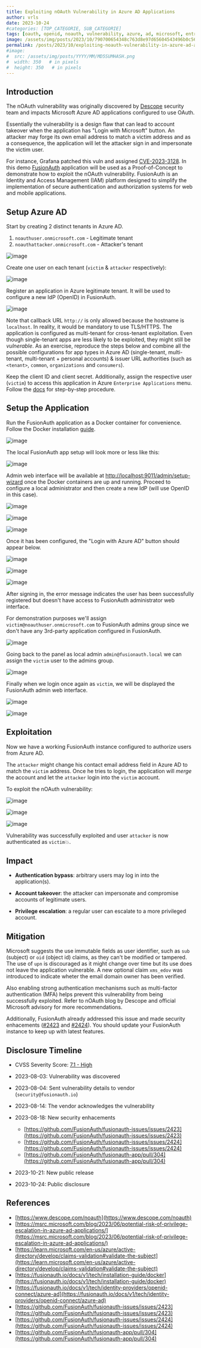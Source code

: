```yaml
---
title: Exploiting nOAuth Vulnerability in Azure AD Applications 
author: vrls
date: 2023-10-24
#categories: [TOP_CATEGORIE, SUB_CATEGORIE]
tags: [oauth, openid, noauth, vulnerability, azure, ad, microsoft, entra, fusionauth, id, auth, authentication, authorization, poc, exploit]
image: /assets/img/posts/2023/10/790700654348c763d8e97d65604543496b0c56004747871e2a87c636c2ca5dd4.png #og:image
permalink: /posts/2023/10/exploiting-noauth-vulnerability-in-azure-ad-applications/
#image:
#  src: /assets/img/posts/YYYY/MM/MD5SUMHASH.png
#  width: 350   # in pixels
#  height: 350   # in pixels
---
```



<!-- ![image](/assets/img/posts/2023/10/790700654348c763d8e97d65604543496b0c56004747871e2a87c636c2ca5dd4.png) 

<meta name="twitter:card" content="summary_large_image">
<meta property="twitter:domain" content="vrls.ws">
<meta property="twitter:url" content="https://vrls.ws/posts/2023/10/exploiting-noauth-vulnerability-in-azure-ad-applications/">
<meta name="twitter:title" content="Exploiting nOAuth Vulnerability in Azure AD Applications">
<meta name="twitter:description" content="Personal blog about computer hacking & security">
<meta name="twitter:image" content="https://vrls.ws/assets/img/posts/2023/10/790700654348c763d8e97d65604543496b0c56004747871e2a87c636c2ca5dd4.jpeg">

-->

## Introduction

The nOAuth vulnerability was originally discovered by [Descope](https://www.descope.com/blog/post/noauth) security team and impacts Microsoft Azure AD applications configured to use OAuth.

Essentially the vulnerability is a design flaw that can lead to account takeover when the application has "Login with Microsoft" button. An attacker may forge its own email address to match a victim address and as a consequence, the application will let the attacker sign in and impersonate the victim user.

For instance, Grafana patched this vuln and assigned [CVE-2023-3128](https://grafana.com/security/security-advisories/cve-2023-3128/). In this demo [FusionAuth](https://fusionauth.io/) application will be used as a Proof-of-Concept to demonstrate how to exploit the nOAuth vulnerability. FusionAuth is an Identity and Access Management (IAM) platform designed to simplify the implementation of secure authentication and authorization systems for web and mobile applications.


## Setup Azure AD 


Start by creating 2 distinct tenants in Azure AD. 

1. `noauthuser.onmicrosoft.com` - Legitimate tenant
2. `noauthattacker.onmicrosoft.com` - Attacker's tenant


![image](/assets/img/posts/2023/10/02d360f7670a4b02e143242cbe98931a13966ce4d5bc847c2e654fd1b5153536.png)


Create one user on each tenant (`victim` & `attacker` respectively):

![image](/assets/img/posts/2023/10/0054c328784215e335956bd9b85c96d8795b4eab0484ec6ec350d1ef15816367.png)


Register an application in Azure legitimate tenant. It will be used to configure a new IdP (OpenID) in FusionAuth.


![image](/assets/img/posts/2023/10/172766d46dfef863fdef4fc14f3e53c233f6bd51b73d62a1296510203490df9d.png)

Note that callback URL `http://` is only allowed because the hostname is `localhost`.  In reality, it would be mandatory to use TLS/HTTPS. The application is configured as multi-tenant for cross-tenant exploitation. Even though single-tenant apps are less likely to be exploited, they might still be _vulnerable_. As an exercise, reproduce the steps below and combine all the possible configurations for app types in Azure AD (single-tenant, multi-tenant, multi-tenant + personal accounts) & issuer URL authorities (such as `<tenant>`, `common`, `organizations` and `consumers`). 

Keep the client ID and client secret. Additionally, assign the respective user (`victim`) to access this application in Azure `Enterprise Applications` menu. Follow the [docs](https://fusionauth.io/docs/v1/tech/identity-providers/openid-connect/azure-ad) for step-by-step procedure. 




## Setup the Application


Run the FusionAuth application as a Docker container for convenience. Follow the Docker installation [guide](https://fusionauth.io/docs/v1/tech/installation-guide/docker).


![image](/assets/img/posts/2023/10/e89d5942b15dd25711333685a36050a4fe8b1829c74945e363ac573eaa2f6035.png)


The local FusionAuth app setup will look more or less like this:


![image](/assets/img/posts/2023/10/1903e12f88894c5d9a85ba6f34c48db321210fd620128102d58593ee5ba71037.png)


Admin web interface will be available at [http://localhost:9011/admin/setup-wizard](http://localhost:9011/admin/setup-wizard) once the Docker containers are up and running. Proceed to configure a local administrator and then create a new IdP (will use OpenID in this case).

![image](/assets/img/posts/2023/10/97dc126022c53d77718b8c6033258fe63855bcb84fe5c7c8e22ff05a10ae3f83.png)


![image](/assets/img/posts/2023/10/0f4d6000b3fa99ac3a81938de8f785e2b45512ec71d4cee42219740d0b8bb15c.png)


![image](/assets/img/posts/2023/10/9b6b8a162072dd1252f8287c3c102ab7463acff90594dce473f66966901a9125.png)



Once it has been configured, the "Login with Azure AD" button should appear below.




![image](/assets/img/posts/2023/10/b08c3f9ae7af095b60241b6cd826ae3e76b3ed48741ac866fac9aa99db559958.png)


![image](/assets/img/posts/2023/10/a0b6f119133bfb98b61d1432a9501bf0937bd789f99c993b8be1fa4a54bce137.png)


![image](/assets/img/posts/2023/10/c0c291ea1b396b2ece1059b23b1681216d635de4d39ff25ab992bb67d5b428ba.png)



After signing in, the error message indicates the user has been successfully registered but doesn't have access to FusionAuth administrator web interface. 

For demonstration purposes we'll assign `victim@noauthuser.onmicrosoft.com` to FusionAuth admins group since we don't have any 3rd-party application configured in FusionAuth.


![image](/assets/img/posts/2023/10/1d42ecf669a563b47eaa5dec092d918dfa6f1ba7c7fac810d81441db02be009c.png)


Going back to the panel as local admin `admin@fusionauth.local` we can assign the `victim` user to the admins group.


![image](/assets/img/posts/2023/10/2a1bbe5bd7aa85d128ff0ee770a7787e579e231911fbba6614f8f76a8e85123e.png)



Finally when we login once again as `victim`, we will be displayed the FusionAuth admin web interface.

![image](/assets/img/posts/2023/10/b08c3f9ae7af095b60241b6cd826ae3e76b3ed48741ac866fac9aa99db559958.png)


![image](/assets/img/posts/2023/10/929bc58d872a00517cb7ed28fad398f345390d274f30adc2c0e95bf3e1b2fccc.png)




## Exploitation


Now we have a working FusionAuth instance configured to authorize users from Azure AD.

The `attacker` might change his contact email address field in Azure AD to match the `victim` address. Once he tries to login, the application will _merge_ the account and let the `attacker` login into the `victim` account.

To exploit the nOAuth vulnerability:

![image](/assets/img/posts/2023/10/0585d738a6da256d919e7c88dd0fde76967399327246e0625ea2529cc90efb1a.png)


![image](/assets/img/posts/2023/10/964af9526761281eb60e00dd6bfc13ae41e3baf7a0fe4121b6a08edcf4ffa45e.png)


![image](/assets/img/posts/2023/10/5e1ba9e1c7d51a827d1ab5f3d8332f958857d7e866660095777a7c5123a9a8e3.png)



Vulnerability was successfully exploited and user `attacker` is now authenticated as `victim`💥.



## Impact 

- **Authentication bypass**: arbitrary users may log in into the application(s).

- **Account takeover**: the attacker can impersonate and compromise accounts of legitimate users.

- **Privilege escalation**: a regular user can escalate to a more privileged account.




## Mitigation

Microsoft suggests the use immutable fields as user identifier, such as  `sub` (subject) or `oid` (object id) claims, as they can't be modified or tampered. The use of `upn` is discouraged as it might change over time but its use does not leave the application vulnerable. A new optional claim `xms_edov` was introduced to indicate wheter the email domain owner has been verified.

Also enabling strong authentication mechanisms such as multi-factor authentication (MFA) helps prevent this vulnerability from being successfully exploited. Refer to nOAuth blog by Descope and official Microsoft advisory for more recommendations.

Additionally, FusionAuth already addressed this issue and made security enhacements ([#2423](https://github.com/FusionAuth/fusionauth-issues/issues/2423) and  [#2424](https://github.com/FusionAuth/fusionauth-issues/issues/2424)). You should update your FusionAuth instance to keep up with latest features.  

## Disclosure Timeline

- CVSS Severity Score: [7.1 - High](https://www.first.org/cvss/calculator/4.0#CVSS:4.0/AV:N/AC:L/AT:P/PR:L/UI:N/VC:L/VI:H/VA:N/SC:L/SI:H/SA:N)

- 2023-08-03: Vulnerability was discovered
- 2023-08-04: Sent vulnerability details to vendor (`security@fusionauth.io`)
- 2023-08-14: The vendor acknowledges the vulnerability
- 2023-08-18: New security enhacements
    - [https://github.com/FusionAuth/fusionauth-issues/issues/2423](https://github.com/FusionAuth/fusionauth-issues/issues/2423)
    - [https://github.com/FusionAuth/fusionauth-issues/issues/2424](https://github.com/FusionAuth/fusionauth-issues/issues/2424)
    - [https://github.com/FusionAuth/fusionauth-app/pull/304](https://github.com/FusionAuth/fusionauth-app/pull/304)
- 2023-10-21: New public release
- 2023-10-24: Public disclosure




## References

- [https://www.descope.com/noauth](https://www.descope.com/noauth)
- [https://msrc.microsoft.com/blog/2023/06/potential-risk-of-privilege-escalation-in-azure-ad-applications/](https://msrc.microsoft.com/blog/2023/06/potential-risk-of-privilege-escalation-in-azure-ad-applications/)
- [https://learn.microsoft.com/en-us/azure/active-directory/develop/claims-validation#validate-the-subject](https://learn.microsoft.com/en-us/azure/active-directory/develop/claims-validation#validate-the-subject)
- [https://fusionauth.io/docs/v1/tech/installation-guide/docker](https://fusionauth.io/docs/v1/tech/installation-guide/docker)
- [https://fusionauth.io/docs/v1/tech/identity-providers/openid-connect/azure-ad](https://fusionauth.io/docs/v1/tech/identity-providers/openid-connect/azure-ad)
- [https://github.com/FusionAuth/fusionauth-issues/issues/2423](https://github.com/FusionAuth/fusionauth-issues/issues/2423)
- [https://github.com/FusionAuth/fusionauth-issues/issues/2424](https://github.com/FusionAuth/fusionauth-issues/issues/2424)
- [https://github.com/FusionAuth/fusionauth-app/pull/304](https://github.com/FusionAuth/fusionauth-app/pull/304)




